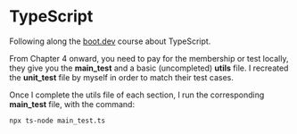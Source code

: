 # TypeScript

Following along the [boot.dev](https://www.boot.dev) course about TypeScript.

From Chapter 4 onward, you need to pay for the membership or test locally, they give you the **main_test** and a basic (uncompleted) **utils** file. I recreated the **unit_test** file by myself in order to match their test cases.

Once I complete the utils file of each section, I run the corresponding **main_test** file, with the command:

```
npx ts-node main_test.ts
```
